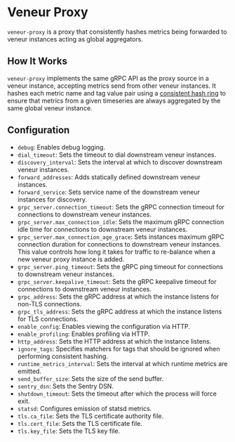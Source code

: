 # Veneur Proxy

`veneur-proxy` is a proxy that consistently hashes metrics being forwarded to
veneur instances acting as global aggregators.

## How It Works

`veneur-proxy` implements the same gRPC API as the proxy source in a veneur
instance, accepting metrics send from other veneur instances. It hashes each
metric name and tag value pair using a
[consistent hash ring](https://en.wikipedia.org/wiki/Consistent_hashing)
to ensure that metrics from a given timeseries are always aggregated by the same
global veneur instance.

## Configuration

  * `debug`: Enables debug logging.
  * `dial_timeout`: Sets the timeout to dial downstream veneur instances.
  * `discovery_interval`: Sets the interval at which to discover downstream
    veneur instances.
  * `forward_addresses`: Adds statically defined downstream veneur instances.
  * `forward_service`: Sets service name of the downstream veneur instances
    for discovery.
  * `grpc_server.connection_timeout`: Sets the gRPC connection timeout for
    connections to downstream veneur instances.
  * `grpc_server.max_connection_idle`: Sets the maximum gRPC connection idle
    time for connections to downstream veneur instances.
  * `grpc_server.max_connection_age_grace`: Sets instances maximum gRPC
    connection duration for connections to downstream veneur instances. This
    value controls how long it takes for traffic to re-balance when a new veneur
    proxy instance is added.
  * `grpc_server.ping_timeout`: Sets the gRPC ping timeout for connections to
    downstream veneur instances.
  * `grpc_server.keepalive_timeout`: Sets the gRPC keepalive timeout for
    connections to downstream veneur instances.
  * `grpc_address`: Sets the gRPC address at which the instance listens for
     non-TLS connections.
  * `grpc_tls_address`: Sets the gRPC address at which the instance listens for
     TLS connections.
  * `enable_config`: Enables viewing the configuration via HTTP.
  * `enable_profiling`: Enables profiling via HTTP.
  * `http_address`: Sets the HTTP address at which the instance listens.
  * `ignore_tags`: Specifies matchers for tags that should be ignored when
    performing consistent hashing.
  * `runtime_metrics_interval`: Sets the interval at which runtime metrics are
    emitted.
  * `send_buffer_size`: Sets the size of the send buffer.
  * `sentry_dsn`: Sets the Sentry DSN.
  * `shutdown_timeout`: Sets the timeout after which the process will force
    exit.
  * `statsd`: Configures emission of statsd metrics.
  * `tls.ca_file`: Sets the TLS certificate authority file.
  * `tls.cert_file`: Sets the TLS certificate file.
  * `tls.key_file`: Sets the TLS key file.
